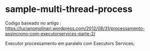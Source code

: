 # sample-multi-thread-process

Codigo baseado no artigo :
https://lucianomolinari.wordpress.com/2012/08/31/processamento-assincrono-com-executorservices-parte-2/

Executor processamento em paralelo com Executors Services;
